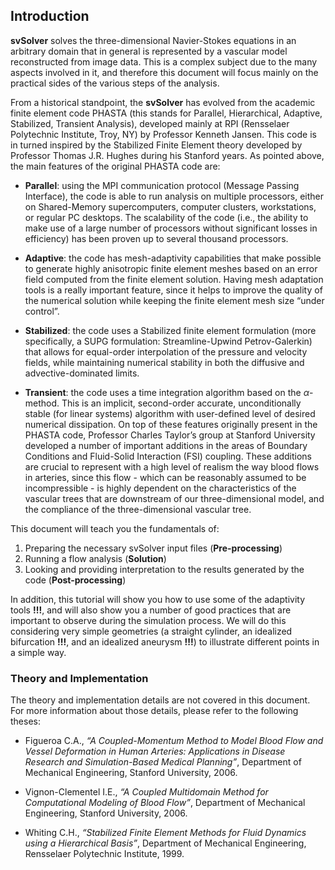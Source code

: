 
## Introduction

**svSolver** solves the three-dimensional Navier-Stokes equations in an arbitrary domain that in general is represented by a vascular model reconstructed from image data. This is a complex subject due to the many aspects involved in it, and therefore this document will focus mainly on the practical sides of the various steps of the analysis.

From a historical standpoint, the **svSolver** has evolved from the academic finite element code PHASTA (this stands for Parallel, Hierarchical, Adaptive, Stabilized, Transient Analysis), developed mainly at RPI (Rensselaer Polytechnic Institute, Troy, NY) by Professor Kenneth Jansen. This code is in turned inspired by the Stabilized Finite Element theory developed by Professor Thomas J.R. Hughes during his Stanford years. As pointed above, the main features of the original PHASTA code are: 

- **Parallel**: using the MPI communication protocol (Message Passing Interface), the code is able to run analysis on multiple processors, either on Shared-Memory supercomputers, computer clusters, workstations, or regular PC desktops. The scalability of the code (i.e., the ability to make use of a large number of processors without significant losses in efficiency) has been proven up to several thousand processors.

- **Adaptive**: the code has mesh-adaptivity capabilities that make possible to generate highly anisotropic finite element meshes based on an error field computed from the finite element solution. Having mesh adaptation tools is a really important feature, since it helps to improve the quality of the numerical solution while keeping the finite element mesh size “under control”.

- **Stabilized**: the code uses a Stabilized finite element formulation (more  specifically, a SUPG formulation: Streamline-Upwind Petrov-Galerkin) that allows for equal-order interpolation of the pressure and velocity fields, while maintaining numerical stability in both the diffusive and advective-dominated limits.

- **Transient**: the code uses a time integration algorithm based on the $\alpha$-method. This is an implicit, second-order accurate, unconditionally stable (for linear systems) algorithm with user-defined level of desired numerical dissipation. On top of these features originally present in the PHASTA code, Professor Charles Taylor’s group at Stanford University developed a number of important additions in the areas of Boundary Conditions and Fluid-Solid Interaction (FSI) coupling. These additions are crucial to represent with a high level of realism the way blood flows in arteries, since this flow - which can be reasonably assumed to be incompressible - is highly dependent on the characteristics of the vascular trees that are downstream of our three-dimensional model, and the compliance of the three-dimensional vascular tree.

This document will teach you the fundamentals of:

1. Preparing the necessary svSolver input files (**Pre-processing**)
2. Running a flow analysis (**Solution**)
3. Looking and providing interpretation to the results generated by the code (**Post-processing**)

In addition, this tutorial will show you how to use some of the adaptivity tools **!!!**, and will also show you a number of good practices that are important to observe during the simulation process. We will do this considering very simple geometries (a straight cylinder, an idealized bifurcation **!!!**, and an idealized aneurysm **!!!**) to illustrate different points in a simple way. 

### Theory and Implementation

The theory and implementation details are not covered in this document. For more information about those details, please refer to the following theses:

- Figueroa C.A., _“A Coupled-Momentum Method to Model Blood Flow and Vessel Deformation in Human Arteries: Applications in Disease Research and Simulation-Based Medical Planning”_, Department of Mechanical Engineering, Stanford University, 2006.

- Vignon-Clementel I.E., _“A Coupled Multidomain Method for Computational Modeling of Blood Flow”_,  Department of Mechanical Engineering, Stanford University, 2006.

- Whiting C.H., _“Stabilized Finite Element Methods for Fluid Dynamics using a Hierarchical Basis”_, Department of Mechanical Engineering, Rensselaer Polytechnic Institute, 1999.

